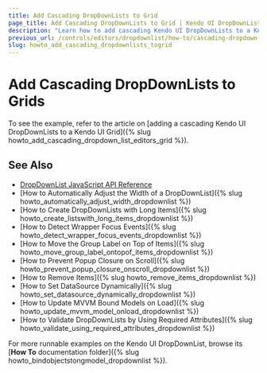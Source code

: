 ```yaml
---
title: Add Cascading DropDownLists to Grid
page_title: Add Cascading DropDownLists to Grid | Kendo UI DropDownList
description: "Learn how to add cascading Kendo UI DropDownLists to a Kendo UI Grid widget."
previous_url: /controls/editors/dropdownlist/how-to/cascading-dropdown-editors-grid
slug: howto_add_cascading_dropdownlists_togrid
---
```


# Add Cascading DropDownLists to Grids

To see the example, refer to the article on [adding a cascading Kendo UI DropDownLists to a Kendo UI Grid]({% slug howto_add_cascading_dropdown_list_editors_grid %}).

## See Also

* [DropDownList JavaScript API Reference](/api/javascript/ui/dropdownlist)
* [How to Automatically Adjust the Width of a DropDownList]({% slug howto_automatically_adjust_width_dropdownlist %})
* [How to Create DropDownLists with Long Items]({% slug howto_create_listswith_long_items_dropdownlist %})
* [How to Detect Wrapper Focus Events]({% slug howto_detect_wrapper_focus_events_dropdownlist %})
* [How to Move the Group Label on Top of Items]({% slug howto_move_group_label_ontopof_items_dropdownlist %})
* [How to Prevent Popup Closure on Scroll]({% slug howto_prevent_popup_closure_onscroll_dropdownlist %})
* [How to Remove Items]({% slug howto_remove_items_dropdownlist %})
* [How to Set DataSource Dynamically]({% slug howto_set_datasource_dynamically_dropdownlist %})
* [How to Update MVVM Bound Models on Load]({% slug howto_update_mvvm_model_onload_dropdownlist %})
* [How to Validate DropDownLists by Using Required Attributes]({% slug howto_validate_using_required_attributes_dropdownlist %})

For more runnable examples on the Kendo UI DropDownList, browse its [**How To** documentation folder]({% slug howto_bindobjectstongmodel_dropdownlist %}).
